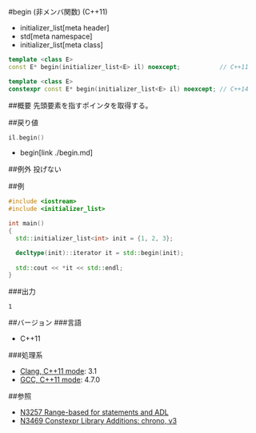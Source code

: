 #begin (非メンバ関数) (C++11)
* initializer_list[meta header]
* std[meta namespace]
* initializer_list[meta class]

```cpp
template <class E>
const E* begin(initializer_list<E> il) noexcept;           // C++11

template <class E>
constexpr const E* begin(initializer_list<E> il) noexcept; // C++14
```

##概要
先頭要素を指すポインタを取得する。


##戻り値
```cpp
il.begin()
```
* begin[link ./begin.md]


##例外
投げない


##例
```cpp
#include <iostream>
#include <initializer_list>

int main()
{
  std::initializer_list<int> init = {1, 2, 3};

  decltype(init)::iterator it = std::begin(init);
  
  std::cout << *it << std::endl;
}
```

###出力
```
1
```


##バージョン
###言語
- C++11

###処理系
- [Clang, C++11 mode](/implementation.md#clang): 3.1
- [GCC, C++11 mode](/implementation.md#gcc): 4.7.0


##参照
- [N3257 Range-based for statements and ADL](http://www.open-std.org/jtc1/sc22/wg21/docs/papers/2011/n3257.pdf)
- [N3469 Constexpr Library Additions: chrono, v3](http://www.open-std.org/jtc1/sc22/wg21/docs/papers/2012/n3469.html)

